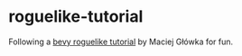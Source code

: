 # roguelike-tutorial

Following a [bevy roguelike tutorial](https://maciejglowka.com/blog/bevy-roguelike-tutorial-devlog-part-1/) by Maciej Główka for fun.
